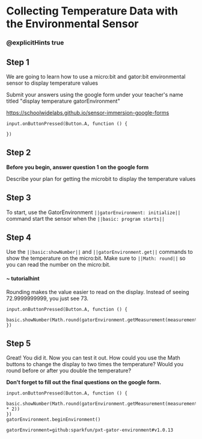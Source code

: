 # Collecting Temperature Data with the Environmental Sensor
### @explicitHints true
 
## Step 1
 
We are going to learn how to use a micro:bit and gator:bit environmental sensor to display temperature values
 
Submit your answers using the google form under your teacher's name titled "display temperature gatorEnvironment"
 
https://schoolwidelabs.github.io/sensor-immersion-google-forms
 
```template
input.onButtonPressed(Button.A, function () {
    
})
```
 
## Step 2
 
**Before you begin, answer question 1 on the google form**
 
Describe your plan for getting the microbit to display the temperature values
 
## Step 3
 
To start, use the GatorEnvironment ``||gatorEnvironment: initialize||`` command start the sensor when the ``||basic: program starts||``
 
 
## Step 4
 
Use the ``||basic:showNumber||`` and ``||gatorEnvironment.get||`` commands to show the temperature on the micro:bit. Make sure to ``||Math: round||`` 
so you can read the number on the micro:bit.
 
 
#### ~ tutorialhint

Rounding makes the value easier to read on the display. 
Instead of seeing 72.9999999999, you just see 73.

```blocks
input.onButtonPressed(Button.A, function () {
    basic.showNumber(Math.round(gatorEnvironment.getMeasurement(measurementType.degreesF)))
})

```
 
## Step 5
Great! You did it. Now you can test it out. How could you use the Math buttons to change the display to two times the temperature? Would you round before or after you double the temperature?
 
**Don't forget to fill out the final questions on the google form.**
 
```ghost
input.onButtonPressed(Button.A, function () {
    basic.showNumber(Math.round(gatorEnvironment.getMeasurement(measurementType.degreesF) * 2))
})
gatorEnvironment.beginEnvironment()
```

```package
gatorEnvironment=github:sparkfun/pxt-gator-environment#v1.0.13
```
